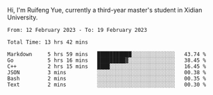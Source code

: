 Hi, I'm Ruifeng Yue, currently a third-year master's student in Xidian University.

<!--
**yrf105/yrf105** is a ✨ _special_ ✨ repository because its `README.md` (this file) appears on your GitHub profile.

Here are some ideas to get you started:

- 🔭 I’m currently working on ...
- 🌱 I’m currently learning ...
- 👯 I’m looking to collaborate on ...
- 🤔 I’m looking for help with ...
- 💬 Ask me about ...
- 📫 How to reach me: ...
- 😄 Pronouns: ...
- ⚡ Fun fact: ...
-->

<!--START_SECTION:waka-->

```text
From: 12 February 2023 - To: 19 February 2023

Total Time: 13 hrs 42 mins

Markdown     5 hrs 59 mins   ███████████░░░░░░░░░░░░░░   43.74 %
Go           5 hrs 16 mins   █████████▓░░░░░░░░░░░░░░░   38.45 %
C++          2 hrs 15 mins   ████░░░░░░░░░░░░░░░░░░░░░   16.45 %
JSON         3 mins          ░░░░░░░░░░░░░░░░░░░░░░░░░   00.38 %
Bash         2 mins          ░░░░░░░░░░░░░░░░░░░░░░░░░   00.35 %
Text         2 mins          ░░░░░░░░░░░░░░░░░░░░░░░░░   00.30 %
```

<!--END_SECTION:waka-->
